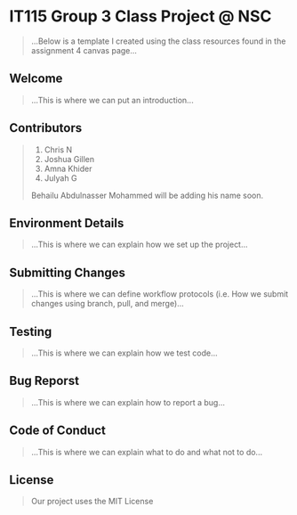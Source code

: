 # IT115 Group 3 Class Project @ NSC
>...Below is a template I created using the class resources found in the assignment 4 canvas page...

## Welcome
> ...This is where we can put an introduction...

## Contributors

> 1. Chris N
> 2. Joshua Gillen
> 3. Amna Khider
> 4. Julyah G
> 
> Behailu Abdulnasser Mohammed will be adding his name soon.

## Environment Details
> ...This is where we can explain how we set up the project...

## Submitting Changes
> ...This is where we can define workflow protocols (i.e. How we submit changes using branch, pull, and merge)...

## Testing
> ...This is where we can explain how we test code...

## Bug Reporst
> ...This is where we can explain how to report a bug...

## Code of Conduct
> ...This is where we can explain what to do and what not to do...

## License
> Our project uses the MIT License


